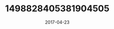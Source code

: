 ---
title: "1498828405381904505"
image: "2017-04-23 06.51.31 1498828405381904505_46248401"
date: "2017-04-23"
type: "photo"
---